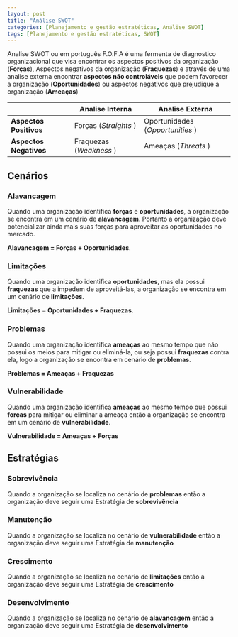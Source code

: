 ```yaml
---
layout: post
title: "Análise SWOT"
categories: [Planejamento e gestão estratéticas, Análise SWOT]
tags: [Planejamento e gestão estratéticas, SWOT]
---
```


Analise SWOT ou em português F.O.F.A é uma fermenta de diagnostico organizacional que visa encontrar os aspectos positivos da organização (**Forças**),
Aspectos negativos da organização (**Fraquezas**) e através de uma analise externa encontrar **aspectos não controláveis** que podem favorecer a organização
(**Oportunidades**) ou aspectos negativos que prejudique a organização (**Ameaças**)

|                        | Analise Interna         | Analise Externa                  |
| ---------------------- | ----------------------- | -------------------------------- |
| **Aspectos Positivos** | Forças (_Straights_ )   | Oportunidades (_Opportunities_ ) |
| **Aspectos Negativos** | Fraquezas (_Weakness_ ) | Ameaças (_Threats_ )             |

## Cenários

### Alavancagem

Quando uma organização identifica **forças** e **oportunidades**, a organização se encontra em um cenário de **alavancagem**. Portanto a organização deve
potencializar ainda mais suas forças para aproveitar as oportunidades no mercado.

**Alavancagem = Forças + Oportunidades**.

### Limitações

Quando uma organização identifica **oportunidades**, mas ela possui **fraquezas** que a impedem de aproveitá-las, a organização se encontra em um cenário de **limitações**.

**Limitações = Oportunidades + Fraquezas**.

### Problemas

Quando uma organização identifica **ameaças** ao mesmo tempo que não possui os meios para mitigar ou eliminá-la, ou seja possui **fraquezas** contra ela, logo a organização
se encontra em cenário de **problemas**.

**Problemas = Ameaças + Fraquezas**

### Vulnerabilidade

Quando uma organização identifica **ameaças** ao mesmo tempo que possui **forças** para mitigar ou eliminar a ameaça então a organização se encontra em um cenário de
**vulnerabilidade**.

**Vulnerabilidade = Ameaças + Forças**

## Estratégias

### Sobrevivência

Quando a organização se localiza no cenário de **problemas** então a organização deve seguir uma Estratégia de **sobrevivência**

### Manutenção

Quando a organização se localiza no cenário de **vulnerabilidade** então a organização deve seguir uma Estratégia de **manutenção**

### Crescimento

Quando a organização se localiza no cenário de **limitações** então a organização deve seguir uma Estratégia de **crescimento**

### Desenvolvimento

Quando a organização se localiza no cenário de **alavancagem** então a organização deve seguir uma Estratégia de **desenvolvimento**
